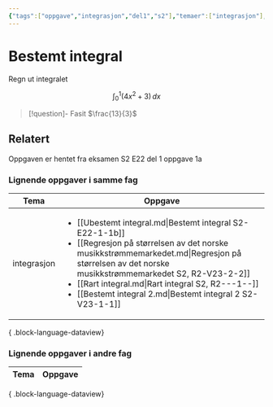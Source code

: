 ```yaml
---
{"tags":["oppgave","integrasjon","del1","s2"],"temaer":["integrasjon"],"alias":[null],"del":1,"oppgave":"1a","fag":"s2","eksamen":"e22","dg-publish":true,"title":"Bestemt integral","date":"2023-05-30","modified":"2023-05-30","permalink":"/bestemt-integral/","dgPassFrontmatter":true}
---
```



# Bestemt integral
Regn ut integralet

$$
\int _{0}^1 (4x^2+3) \, dx 
$$

>[!question]- Fasit
> $\frac{13}{3}$
>

## Relatert
<p><span>Oppgaven er hentet fra eksamen S2 E22 del 1 oppgave 1a</span></p>

### Lignende oppgaver i samme fag
| Tema        | Oppgave                                                                                                                                                                                                                                                                                                                                                         |
| ----------- | --------------------------------------------------------------------------------------------------------------------------------------------------------------------------------------------------------------------------------------------------------------------------------------------------------------------------------------------------------------- |
| integrasjon | <ul><li>[[Ubestemt integral.md\\|Bestemt integral S2-E22-1-1b]]</li><li>[[Regresjon på størrelsen av det norske musikkstrømmemarkedet.md\\|Regresjon på størrelsen av det norske musikkstrømmemarkedet S2, R2-V23-2-2]]</li><li>[[Rart integral.md\\|Rart integral S2, R2-\--1-\-]]</li><li>[[Bestemt integral 2.md\\|Bestemt integral 2 S2-V23-1-1]]</li></ul> |

{ .block-language-dataview}

### Lignende oppgaver i andre fag
| Tema | Oppgave |
| ---- | ------- |

{ .block-language-dataview}
